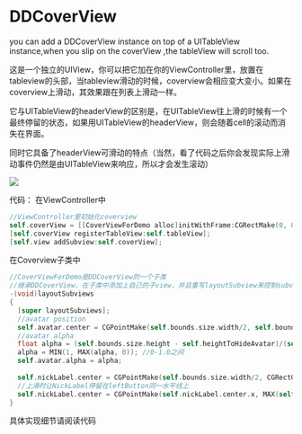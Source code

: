 # DDCoverView
you can add a DDCoverView instance on top of a UITableView instance,when you slip on the coverView ,the tableView will scroll too.

  这是一个独立的UIView，你可以把它加在你的ViewController里，放置在tableview的头部，当tableview滑动的时候，coverview会相应变大变小。如果在coverview上滑动，其效果跟在列表上滑动一样。
  
  它与UITableView的headerView的区别是，在UITableView往上滑的时候有一个最终停留的状态，如果用UITableView的headerView，则会随着cell的滚动而消失在界面。
  
  同时它具备了headerView可滑动的特点（当然，看了代码之后你会发现实际上滑动事件仍然是由UITableView来响应，所以才会发生滚动）
  
  ![](https://github.com/tondyzhang/DDCoverView/raw/master/DDCoverView.gif)

代码：
在ViewController中
  ```objective-c
  //ViewController里初始化coverview
  self.coverView = [[CoverViewForDemo alloc]initWithFrame:CGRectMake(0, 0, self.view.bounds.size.width, kCoverHeight)];
  [self.coverView registerTableView:self.tableView];
  [self.view addSubview:self.coverView];
  ```
在Coverview子类中
  ```objective-c
  //CoverViewForDemo是DDCoverView的一个子类
  //继承DDCoverView，在子类中添加上自己的子view，并且重写layoutSubview来控制subview的位置
  -(void)layoutSubviews
  {
    [super layoutSubviews];
    //avatar position
    self.avatar.center = CGPointMake(self.bounds.size.width/2, self.bounds.size.height - kAvatarCenterYToBottom);
    //avatar alpha
    float alpha = (self.bounds.size.height - self.heightToHideAvatar)/(self.defaultHeight - self.heightToHideAvatar);
    alpha = MIN(1, MAX(alpha, 0)); //0-1.0之间
    self.avatar.alpha = alpha;
    
    self.nickLabel.center = CGPointMake(self.bounds.size.width/2, CGRectGetMaxY(self.avatar.frame) + 10 + self.nickLabel.frame.size.height/2 );
    //上滑时让NickLabel停留在leftButton同一水平线上
    self.nickLabel.center = CGPointMake(self.nickLabel.center.x, MAX(self.leftButton.center.y, self.nickLabel.center.y));
  }
  ```
  具体实现细节请阅读代码
